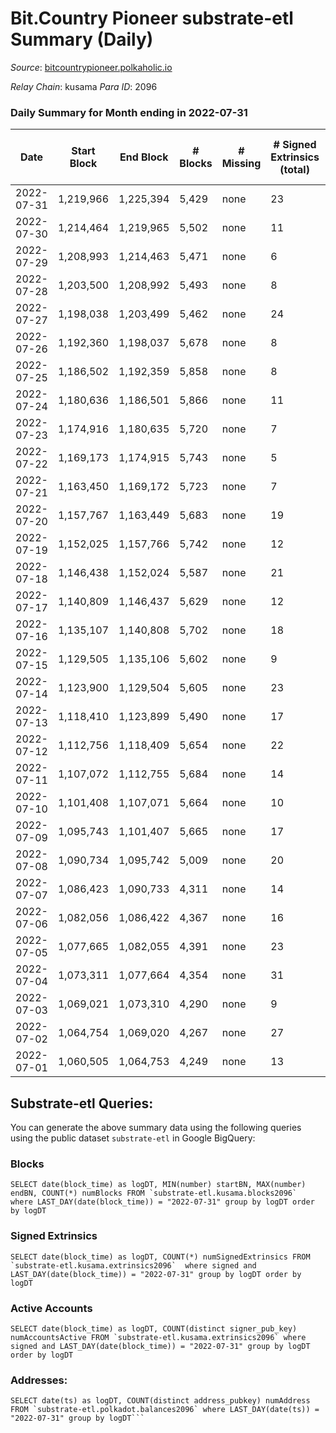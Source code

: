 # Bit.Country Pioneer substrate-etl Summary (Daily)

_Source_: [bitcountrypioneer.polkaholic.io](https://bitcountrypioneer.polkaholic.io)

*Relay Chain*: kusama
*Para ID*: 2096



### Daily Summary for Month ending in 2022-07-31


| Date | Start Block | End Block | # Blocks | # Missing | # Signed Extrinsics (total) | # Active Accounts | # Addresses with Balances | # Events | # Transfers | # XCM Transfers In | # XCM Transfers Out |
| ---- | ----------- | --------- | -------- | --------- | --------------------------- | ----------------- | ------------------------- | -------- | ----------- | ------------------ | ------------------- |
| 2022-07-31 | 1,219,966 | 1,225,394 | 5,429 | none  | 23 | 19 | 16,851 | 11,975 | 708  |   |   |
| 2022-07-30 | 1,214,464 | 1,219,965 | 5,502 | none  | 11 | 8 | 16,851 | 11,792 | 444  |   |   |
| 2022-07-29 | 1,208,993 | 1,214,463 | 5,471 | none  | 6 | 4 | 16,851 | 11,418 | 165  |   |   |
| 2022-07-28 | 1,203,500 | 1,208,992 | 5,493 | none  | 8 | 6 | 16,851 | 11,582 | 274  |   |   |
| 2022-07-27 | 1,198,038 | 1,203,499 | 5,462 | none  | 24 | 19 | 16,851 | 12,106 | 767  |   |   |
| 2022-07-26 | 1,192,360 | 1,198,037 | 5,678 | none  | 8 | 8 | 16,851 | 12,516 | 529  |   |   |
| 2022-07-25 | 1,186,502 | 1,192,359 | 5,858 | none  | 8 | 7 | 16,801 | 12,345 | 289  |   |   |
| 2022-07-24 | 1,180,636 | 1,186,501 | 5,866 | none  | 11 | 11 | 16,801 | 12,617 | 523  |   |   |
| 2022-07-23 | 1,174,916 | 1,180,635 | 5,720 | none  | 7 | 7 | 16,801 | 12,070 | 302  |   |   |
| 2022-07-22 | 1,169,173 | 1,174,915 | 5,743 | none  | 5 | 5 | 16,801 | 12,058 | 251  |   |   |
| 2022-07-21 | 1,163,450 | 1,169,172 | 5,723 | none  | 7 | 6 | 16,801 | 12,015 | 237  |   |   |
| 2022-07-20 | 1,157,767 | 1,163,449 | 5,683 | none  | 19 | 17 | 16,801 | 12,369 | 605  |   |   |
| 2022-07-19 | 1,152,025 | 1,157,766 | 5,742 | none  | 12 | 12 | 16,801 | 12,300 | 460  |   |   |
| 2022-07-18 | 1,146,438 | 1,152,024 | 5,587 | none  | 21 | 15 | 16,801 | 12,447 | 839 ($0.02) | 2 ($0.07) | 1 ($0.37) |
| 2022-07-17 | 1,140,809 | 1,146,437 | 5,629 | none  | 12 | 11 | 16,798 | 12,249 | 637  |   |   |
| 2022-07-16 | 1,135,107 | 1,140,808 | 5,702 | none  | 18 | 16 | 16,798 | 12,113 | 429  |   |   |
| 2022-07-15 | 1,129,505 | 1,135,106 | 5,602 | none  | 9 | 8 | 16,747 | 11,532 |   |   |   |
| 2022-07-14 | 1,123,900 | 1,129,504 | 5,605 | none  | 23 | 19 | 16,747 | 11,603 |   |   |   |
| 2022-07-13 | 1,118,410 | 1,123,899 | 5,490 | none  | 17 | 16 | 16,747 | 11,341 |   |   |   |
| 2022-07-12 | 1,112,756 | 1,118,409 | 5,654 | none  | 22 | 16 | 16,747 | 11,698 |   |   |   |
| 2022-07-11 | 1,107,072 | 1,112,755 | 5,684 | none  | 14 | 12 | 16,747 | 11,709 | 51  |   |   |
| 2022-07-10 | 1,101,408 | 1,107,071 | 5,664 | none  | 10 | 9 | 16,747 | 11,796 | 621  |   |   |
| 2022-07-09 | 1,095,743 | 1,101,407 | 5,665 | none  | 17 | 14 | 16,647 | 12,086 | 671  |   |   |
| 2022-07-08 | 1,090,734 | 1,095,742 | 5,009 | none  | 20 | 13 | 16,647 | 10,810 | 688  |   |   |
| 2022-07-07 | 1,086,423 | 1,090,733 | 4,311 | none  | 14 | 10 | 16,647 | 9,213 | 517  |   |   |
| 2022-07-06 | 1,082,056 | 1,086,422 | 4,367 | none  | 16 | 11 | 16,647 | 9,383 | 569  |   |   |
| 2022-07-05 | 1,077,665 | 1,082,055 | 4,391 | none  | 23 | 14 | 16,647 | 9,537 | 638  |   |   |
| 2022-07-04 | 1,073,311 | 1,077,664 | 4,354 | none  | 31 | 25 | 16,647 | 10,018 | 1,157  |   |   |
| 2022-07-03 | 1,069,021 | 1,073,310 | 4,290 | none  | 9 | 8 | 16,647 | 8,992 | 363  |   |   |
| 2022-07-02 | 1,064,754 | 1,069,020 | 4,267 | none  | 27 | 17 | 16,647 | 9,440 | 767  |   |   |
| 2022-07-01 | 1,060,505 | 1,064,753 | 4,249 | none  | 13 | 12 | 16,647 | 9,112 | 645  |   |   |

## Substrate-etl Queries:
You can generate the above summary data using the following queries using the public dataset `substrate-etl` in Google BigQuery:


### Blocks
```
SELECT date(block_time) as logDT, MIN(number) startBN, MAX(number) endBN, COUNT(*) numBlocks FROM `substrate-etl.kusama.blocks2096`  where LAST_DAY(date(block_time)) = "2022-07-31" group by logDT order by logDT
```


### Signed Extrinsics
```
SELECT date(block_time) as logDT, COUNT(*) numSignedExtrinsics FROM `substrate-etl.kusama.extrinsics2096`  where signed and LAST_DAY(date(block_time)) = "2022-07-31" group by logDT order by logDT
```


### Active Accounts
```
SELECT date(block_time) as logDT, COUNT(distinct signer_pub_key) numAccountsActive FROM `substrate-etl.kusama.extrinsics2096` where signed and LAST_DAY(date(block_time)) = "2022-07-31" group by logDT order by logDT
```


### Addresses:
```
SELECT date(ts) as logDT, COUNT(distinct address_pubkey) numAddress FROM `substrate-etl.polkadot.balances2096` where LAST_DAY(date(ts)) = "2022-07-31" group by logDT```

